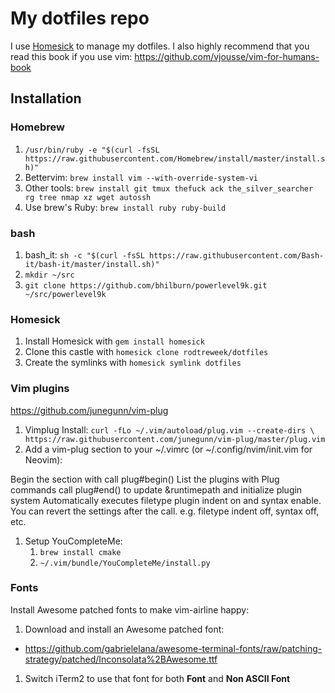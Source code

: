 # My dotfiles repo

I use [Homesick](https://github.com/technicalpickles/homesick) to manage my dotfiles.
I also highly recommend that you read this book if you use vim: https://github.com/vjousse/vim-for-humans-book

## Installation

### Homebrew

1. `/usr/bin/ruby -e "$(curl -fsSL https://raw.githubusercontent.com/Homebrew/install/master/install.sh)"`
1. Bettervim: `brew install vim --with-override-system-vi`
1. Other tools: `brew install git tmux thefuck ack the_silver_searcher rg tree nmap xz wget autossh`
1. Use brew's Ruby: `brew install ruby ruby-build`

### bash

1. bash_it: `sh -c "$(curl -fsSL https://raw.githubusercontent.com/Bash-it/bash-it/master/install.sh)"`
1. `mkdir ~/src`
1. `git clone https://github.com/bhilburn/powerlevel9k.git ~/src/powerlevel9k`

### Homesick

1. Install Homesick with `gem install homesick`
1. Clone this castle with `homesick clone rodtreweek/dotfiles`
1. Create the symlinks with `homesick symlink dotfiles`

### Vim plugins
https://github.com/junegunn/vim-plug

1. Vimplug Install: `curl -fLo ~/.vim/autoload/plug.vim --create-dirs \
    https://raw.githubusercontent.com/junegunn/vim-plug/master/plug.vim`
1. Add a vim-plug section to your ~/.vimrc (or ~/.config/nvim/init.vim for Neovim):

Begin the section with call plug#begin()
List the plugins with Plug commands
call plug#end() to update &runtimepath and initialize plugin system
Automatically executes filetype plugin indent on and syntax enable. You can revert the settings after the call. e.g. filetype indent off, syntax off, etc.
1. Setup YouCompleteMe:
    1. `brew install cmake`
    1. `~/.vim/bundle/YouCompleteMe/install.py`

### Fonts

Install Awesome patched fonts to make vim-airline happy:

1. Download and install an Awesome patched font:
  * <https://github.com/gabrielelana/awesome-terminal-fonts/raw/patching-strategy/patched/Inconsolata%2BAwesome.ttf>
1. Switch iTerm2 to use that font for both **Font** and **Non ASCII Font**

